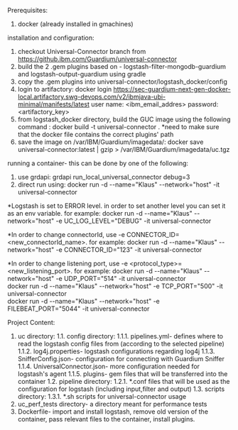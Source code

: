 Prerequisites:
1. docker (already installed in gmachines)


installation and configuration:
1. checkout Universal-Connector branch from https://github.ibm.com/Guardium/universal-connector
2. build the 2 .gem plugins based on - logstash-filter-mongodb-guardium and logstash-output-guardium using gradle
3. copy the .gem plugins into universal-connector/logstash_docker/config
4. login to artifactory:
    docker login  https://sec-guardium-next-gen-docker-local.artifactory.swg-devops.com/v2/ibmjava-ubi-minimal/manifests/latest
    user name: <ibm_email_addres>
    password: <artifactory_key> 
5. from logstash_docker directory, build the GUC image using the following command : docker build -t universal-connector .
    *need to make sure that the docker file contains the correct plugins' path
6. save the image on /var/IBM/Guardium/imagedata/:
    docker save universal-connector:latest | gzip > /var/IBM/Guardium/imagedata/uc.tgz


running a container- this can be done by one of the following:
1. use grdapi:
    grdapi run_local_universal_connector debug=3
2. direct run using:
    docker run -d --name="Klaus" --network="host" -it universal-connector
    
*Logstash is set to ERROR level. in order to set another level you can set it as an env variable. for example:
 docker run -d --name="Klaus" --network="host" -e UC_LOG_LEVEL="DEBUG" -it universal-connector
 
*In order to change connectorId, use -e CONNECTOR_ID=<new_connectorId_name>. for example:
docker run -d --name="Klaus" --network="host" -e CONNECTOR_ID="123" -it universal-connector  

*In order to change listening port, use -e <protocol_type>=<new_listening_port>. for example:
docker run -d --name="Klaus" --network="host" -e UDP_PORT="514" -it universal-connector  
docker run -d --name="Klaus" --network="host" -e TCP_PORT="500" -it universal-connector  
docker run -d --name="Klaus" --network="host" -e FILEBEAT_PORT="5044" -it universal-connector  


Project Content:
1. uc directory:
    1.1. config directory:
	    1.1.1. pipelines.yml- defines where to read the logstash config files from (according to the selected pipeline)
	    1.1.2. log4j.properties- logstash configurations regarding log4j
	    1.1.3. SnifferConfig.json- configuration for connecting with Guardium Sniffer
	    1.1.4. UniversalConnector.json- more configuration needed for logstash's agent
	    1.1.5. plugins- gem files that will be transferred into the container
    1.2. pipeline directory:
	    1.2.1. *.conf files that will be used as the configuration for logstash (including input,filter and output)
	1.3. scripts directory:
	    1.3.1. *.sh scripts for universal-connector usage
2. uc_perf_tests directory- a directory meant for performance tests
3. Dockerfile- import and install logstash, remove old version of the container, pass relevant files to the container, install plugins.
